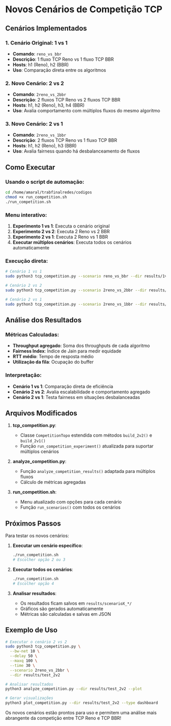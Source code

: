 # Novos Cenários de Competição TCP

## Cenários Implementados

### 1. Cenário Original: 1 vs 1
- **Comando**: `reno_vs_bbr`
- **Descrição**: 1 fluxo TCP Reno vs 1 fluxo TCP BBR
- **Hosts**: h1 (Reno), h2 (BBR)
- **Uso**: Comparação direta entre os algoritmos

### 2. Novo Cenário: 2 vs 2
- **Comando**: `2reno_vs_2bbr`
- **Descrição**: 2 fluxos TCP Reno vs 2 fluxos TCP BBR
- **Hosts**: h1, h2 (Reno), h3, h4 (BBR)
- **Uso**: Avalia comportamento com múltiplos fluxos do mesmo algoritmo

### 3. Novo Cenário: 2 vs 1
- **Comando**: `2reno_vs_1bbr`
- **Descrição**: 2 fluxos TCP Reno vs 1 fluxo TCP BBR
- **Hosts**: h1, h2 (Reno), h3 (BBR)
- **Uso**: Avalia fairness quando há desbalanceamento de fluxos

## Como Executar

### Usando o script de automação:
```bash
cd /home/amaral/trabfinalredes/codigos
chmod +x run_competition.sh
./run_competition.sh
```

### Menu interativo:
1. **Experimento 1 vs 1**: Executa o cenário original
2. **Experimento 2 vs 2**: Executa 2 Reno vs 2 BBR
3. **Experimento 2 vs 1**: Executa 2 Reno vs 1 BBR
4. **Executar múltiplos cenários**: Executa todos os cenários automaticamente

### Execução direta:
```bash
# Cenário 1 vs 1
sudo python3 tcp_competition.py --scenario reno_vs_bbr --dir results/1v1

# Cenário 2 vs 2
sudo python3 tcp_competition.py --scenario 2reno_vs_2bbr --dir results/2v2

# Cenário 2 vs 1
sudo python3 tcp_competition.py --scenario 2reno_vs_1bbr --dir results/2v1
```

## Análise dos Resultados

### Métricas Calculadas:
- **Throughput agregado**: Soma dos throughputs de cada algoritmo
- **Fairness Index**: Índice de Jain para medir equidade
- **RTT médio**: Tempo de resposta médio
- **Utilização da fila**: Ocupação do buffer

### Interpretação:
- **Cenário 1 vs 1**: Comparação direta de eficiência
- **Cenário 2 vs 2**: Avalia escalabilidade e comportamento agregado
- **Cenário 2 vs 1**: Testa fairness em situações desbalanceadas

## Arquivos Modificados

1. **tcp_competition.py**:
   - Classe `CompetitionTopo` estendida com métodos `build_2v2()` e `build_2v1()`
   - Função `run_competition_experiment()` atualizada para suportar múltiplos cenários

2. **analyze_competition.py**:
   - Função `analyze_competition_results()` adaptada para múltiplos fluxos
   - Cálculo de métricas agregadas

3. **run_competition.sh**:
   - Menu atualizado com opções para cada cenário
   - Função `run_scenarios()` com todos os cenários

## Próximos Passos

Para testar os novos cenários:

1. **Executar um cenário específico**:
   ```bash
   ./run_competition.sh
   # Escolher opção 2 ou 3
   ```

2. **Executar todos os cenários**:
   ```bash
   ./run_competition.sh
   # Escolher opção 4
   ```

3. **Analisar resultados**:
   - Os resultados ficam salvos em `results/scenarioX_*/`
   - Gráficos são gerados automaticamente
   - Métricas são calculadas e salvas em JSON

## Exemplo de Uso

```bash
# Executar o cenário 2 vs 2
sudo python3 tcp_competition.py \
  --bw-net 10 \
  --delay 50 \
  --maxq 100 \
  --time 30 \
  --scenario 2reno_vs_2bbr \
  --dir results/test_2v2

# Analisar resultados
python3 analyze_competition.py --dir results/test_2v2 --plot

# Gerar visualizações
python3 plot_competition.py --dir results/test_2v2 --type dashboard
```

Os novos cenários estão prontos para uso e permitem uma análise mais abrangente da competição entre TCP Reno e TCP BBR!
